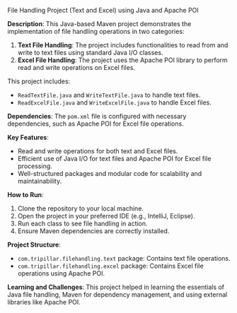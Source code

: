 File Handling Project (Text and Excel) using Java and Apache POI

**Description**:
This Java-based Maven project demonstrates the implementation of file handling operations in two categories:
1. **Text File Handling**: The project includes functionalities to read from and write to text files using standard Java I/O classes.
2. **Excel File Handling**: The project uses the Apache POI library to perform read and write operations on Excel files. 

This project includes:
- `ReadTextFile.java` and `WriteTextFile.java` to handle text files.
- `ReadExcelFile.java` and `WriteExcelFile.java` to handle Excel files.

**Dependencies**:
The `pom.xml` file is configured with necessary dependencies, such as Apache POI for Excel file operations.

**Key Features**:
- Read and write operations for both text and Excel files.
- Efficient use of Java I/O for text files and Apache POI for Excel file processing.
- Well-structured packages and modular code for scalability and maintainability.

**How to Run**:
1. Clone the repository to your local machine.
2. Open the project in your preferred IDE (e.g., IntelliJ, Eclipse).
3. Run each class to see file handling in action.
4. Ensure Maven dependencies are correctly installed.

**Project Structure**:
- `com.tripillar.filehandling.text` package: Contains text file operations.
- `com.tripillar.filehandling.excel` package: Contains Excel file operations using Apache POI.

**Learning and Challenges**:
This project helped in learning the essentials of Java file handling, Maven for dependency management, and using external libraries like Apache POI.
